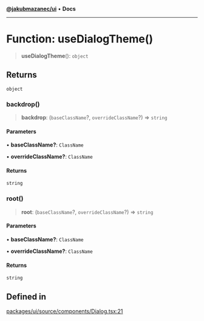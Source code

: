 [**@jakubmazanec/ui**](../README.md) • **Docs**

---

# Function: useDialogTheme()

> **useDialogTheme**(): `object`

## Returns

`object`

### backdrop()

> **backdrop**: (`baseClassName`?, `overrideClassName`?) => `string`

#### Parameters

• **baseClassName?**: `ClassName`

• **overrideClassName?**: `ClassName`

#### Returns

`string`

### root()

> **root**: (`baseClassName`?, `overrideClassName`?) => `string`

#### Parameters

• **baseClassName?**: `ClassName`

• **overrideClassName?**: `ClassName`

#### Returns

`string`

## Defined in

[packages/ui/source/components/Dialog.tsx:21](https://github.com/jakubmazanec/tools/blob/043f017b24789eba8a7eb285e0e1042ac4eaaeea/packages/ui/source/components/Dialog.tsx#L21)
